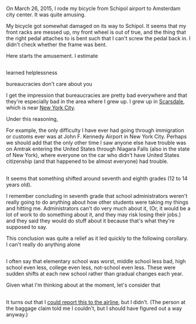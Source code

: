 On March 26, 2015, I rode my bicycle from Schipol airport to Amsterdam
city center. It was quite amusing.

My bicycle got somewhat damaged on its way to Schipol. It seems that
my front racks are messed up, my front wheel is out of true, and the
thing that the right pedal attaches to is bent such that I can't screw
the pedal back in. I didn't check whether the frame was bent.

Here starts the amusement. I estimate


## 
learned helplessness

bureaucracies don't care about you

I get the impression that bureaucracies are pretty bad everywhere and
that they're especially bad in the area where I grew up. I grew up in
[Scarsdale](http://en.wikipedia.org/wiki/Scarsdale,_New_York), which is
near [New York City](http://en.wikipedia.org/wiki/New_York_City).

Under this reasoning, 

For example, 
the only difficulty I have ever had going through immigration or customs
ever was at John F. Kennedy Airport in New York City. Perhaps we should
add that the only other time I saw anyone else have trouble was on Amtrak
entering the United States through Niagara Falls (also in the state of
New York), where everyone on the
car who didn't have United States citizenship (and that happened to be
almost everyone) had trouble.

##
It seems that something shifted around seventh and eighth grades
(12 to 14 years old).

I remember concluding in seventh grade that school administrators
weren't really going to do anything about how other students were taking
my things and hitting me. Administrators can't do very much about it,
(Or, it would be a lot of work to do something about it, and they may
risk losing their jobs.) and they said they would do stuff about it
because that's what they're supposed to say.

This conclusion was quite a relief as it led quickly to the following corollary.
I can't really do anything alone


##
I often say that
elementary school was worst, middle school less bad, high school even
less, college even less, not-school even less. These were sudden shifts
at each new school rather than gradual changes each year.

Given what I'm thinking about at the moment, let's consider that

##
It turns out that I
[could report this to the airline](http://www.norwegian.com/en/customer-services/travel-information/baggage-/baggage-handling/), but I didn't.
(The person at the baggage claim told me I couldn't, but I should have
figured out a way anyway.)
